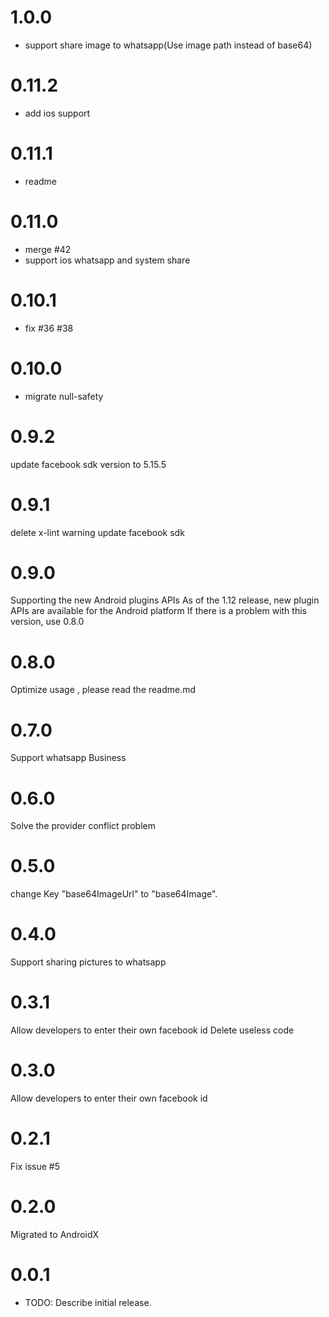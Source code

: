 # 1.0.0

- support share image to whatsapp(Use image path instead of base64)

# 0.11.2

- add ios support

# 0.11.1

- readme

# 0.11.0

- merge #42
- support ios whatsapp and system share

# 0.10.1

- fix #36 #38

# 0.10.0

- migrate null-safety

# 0.9.2

update facebook sdk version to 5.15.5

# 0.9.1

delete x-lint warning update facebook sdk

# 0.9.0

Supporting the new Android plugins APIs As of the 1.12 release, new plugin APIs are available for
the Android platform If there is a problem with this version, use 0.8.0

# 0.8.0

Optimize usage , please read the readme.md

# 0.7.0

Support whatsapp Business

# 0.6.0

Solve the provider conflict problem

# 0.5.0

change Key "base64ImageUrl" to "base64Image".

# 0.4.0

Support sharing pictures to whatsapp

# 0.3.1

Allow developers to enter their own facebook id Delete useless code

# 0.3.0

Allow developers to enter their own facebook id

# 0.2.1

Fix issue #5

# 0.2.0

Migrated to AndroidX

# 0.0.1

* TODO: Describe initial release.
